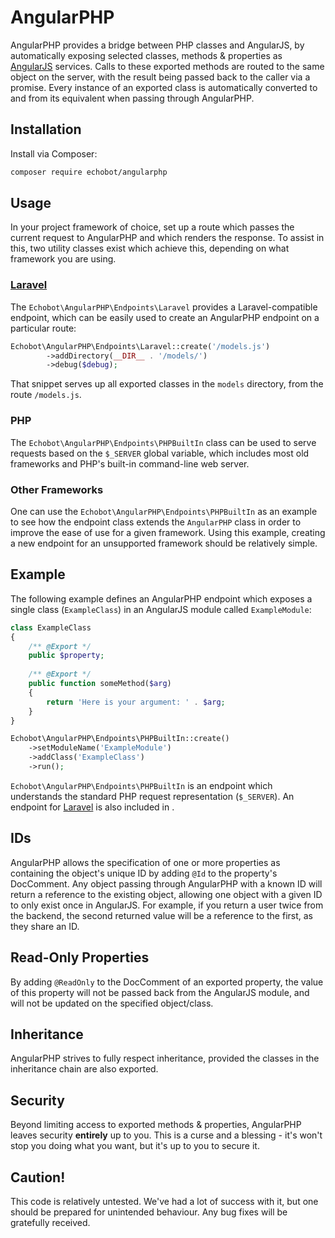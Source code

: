# AngularPHP

AngularPHP provides a bridge between PHP classes and AngularJS, by automatically exposing selected classes, methods & properties as [AngularJS](https://angularjs.org/) services.  Calls to these exported methods are routed to the same object on the server, with the result being passed back to the caller via a promise.  Every instance of an exported class is automatically converted to and from its equivalent when passing through AngularPHP.

## Installation

Install via Composer:

```sh
composer require echobot/angularphp
```

## Usage

In your project framework of choice, set up a route which passes the current request to AngularPHP and which renders the response.  To assist in this, two utility classes exist which achieve this, depending on what framework you are using.

### [Laravel](http://laravel.com/)

The `Echobot\AngularPHP\Endpoints\Laravel` provides a Laravel-compatible endpoint, which can be easily used to create an AngularPHP endpoint on a particular route:

```php
Echobot\AngularPHP\Endpoints\Laravel::create('/models.js')
        ->addDirectory(__DIR__ . '/models/')
        ->debug($debug);
```

That snippet serves up all exported classes in the `models` directory, from the route `/models.js`.

### PHP

The `Echobot\AngularPHP\Endpoints\PHPBuiltIn` class can be used to serve requests based on the `$_SERVER` global variable, which includes most old frameworks and PHP's built-in command-line web server.

### Other Frameworks

One can use the `Echobot\AngularPHP\Endpoints\PHPBuiltIn` as an example to see how the endpoint class extends the `AngularPHP` class in order to improve the ease of use for a given framework.  Using this example, creating a new endpoint for an unsupported framework should be relatively simple.

## Example

The following example defines an AngularPHP endpoint which exposes a single class (`ExampleClass`) in an AngularJS module called `ExampleModule`:

```php
class ExampleClass
{
    /** @Export */
    public $property;
    
    /** @Export */
    public function someMethod($arg)
    {
        return 'Here is your argument: ' . $arg;
    }
}

Echobot\AngularPHP\Endpoints\PHPBuiltIn::create()
    ->setModuleName('ExampleModule')
    ->addClass('ExampleClass')
    ->run();
```

`Echobot\AngularPHP\Endpoints\PHPBuiltIn` is an endpoint which understands the standard PHP request representation (`$_SERVER`).  An endpoint for [Laravel](http://laravel.com/) is also included in .

## IDs
AngularPHP allows the specification of one or more properties as containing the object's unique ID by adding `@Id` to the property's DocComment.  Any object passing through AngularPHP with a known ID will return a reference to the existing object, allowing one object with a given ID to only exist once in AngularJS.  For example, if you return a user twice from the backend, the second returned value will be a reference to the first, as they share an ID.

## Read-Only Properties
By adding `@ReadOnly` to the DocComment of an exported property, the value of this property will not be passed back from the AngularJS module, and will not be updated on the specified object/class.

## Inheritance
AngularPHP strives to fully respect inheritance, provided the classes in the inheritance chain are also exported.

## Security
Beyond limiting access to exported methods & properties, AngularPHP leaves security __entirely__ up to you.  This is a curse and a blessing - it's won't stop you doing what you want, but it's up to you to secure it.

## Caution!
This code is relatively untested.  We've had a lot of success with it, but one should be prepared for unintended behaviour.  Any bug fixes will be gratefully received.